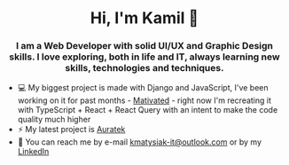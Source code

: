 
<div align="center">
  <h1>Hi,     I'm Kamil 👋</h1>
  <h3>
  I am a Web Developer with solid UI/UX and Graphic Design skills. I love exploring, both in life and IT, always learning new skills, technologies and techniques. 
  </h3>
</div>

- 💻 My biggest project is made with Django and JavaScript, I've been working on it for past months - [Mativated](https://github.com/g4n3sha5/MATIVATED_dev) - right now I'm recreating it with TypeScript + React + React Query with an intent to make the code quality much higher 
- ⚡ My latest project is [Auratek](https://github.com/g4n3sha5/Auratek)
- 💬 You can reach me by e-mail kmatysiak-it@outlook.com or by my [LinkedIn](https://www.linkedin.com/in/kamilmatysiak/)

<br>
<div align="center">
</div>
